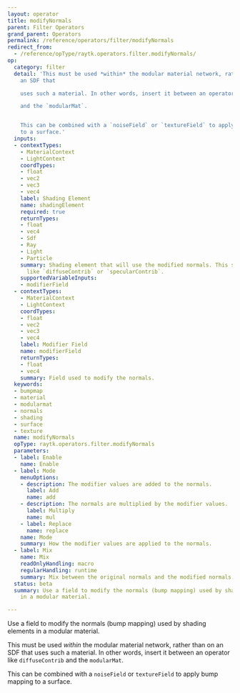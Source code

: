 ```yaml
---
layout: operator
title: modifyNormals
parent: Filter Operators
grand_parent: Operators
permalink: /reference/operators/filter/modifyNormals
redirect_from:
  - /reference/opType/raytk.operators.filter.modifyNormals/
op:
  category: filter
  detail: 'This must be used *within* the modular material network, rather than on
    an SDF that

    uses such a material. In other words, insert it between an operator like `diffuseContrib`

    and the `modularMat`.


    This can be combined with a `noiseField` or `textureField` to apply bump mapping
    to a surface.'
  inputs:
  - contextTypes:
    - MaterialContext
    - LightContext
    coordTypes:
    - float
    - vec2
    - vec3
    - vec4
    label: Shading Element
    name: shadingElement
    required: true
    returnTypes:
    - float
    - vec4
    - Sdf
    - Ray
    - Light
    - Particle
    summary: Shading element that will use the modified normals. This should be something
      like `diffuseContrib` or `specularContrib`.
    supportedVariableInputs:
    - modifierField
  - contextTypes:
    - MaterialContext
    - LightContext
    coordTypes:
    - float
    - vec2
    - vec3
    - vec4
    label: Modifier Field
    name: modifierField
    returnTypes:
    - float
    - vec4
    summary: Field used to modify the normals.
  keywords:
  - bumpmap
  - material
  - modularmat
  - normals
  - shading
  - surface
  - texture
  name: modifyNormals
  opType: raytk.operators.filter.modifyNormals
  parameters:
  - label: Enable
    name: Enable
  - label: Mode
    menuOptions:
    - description: The modifier values are added to the normals.
      label: Add
      name: add
    - description: The normals are multiplied by the modifier values.
      label: Multiply
      name: mul
    - label: Replace
      name: replace
    name: Mode
    summary: How the modifier values are applied to the normals.
  - label: Mix
    name: Mix
    readOnlyHandling: macro
    regularHandling: runtime
    summary: Mix between the original normals and the modified normals.
  status: beta
  summary: Use a field to modify the normals (bump mapping) used by shading elements
    in a modular material.

---
```



Use a field to modify the normals (bump mapping) used by shading elements in a modular material.

This must be used *within* the modular material network, rather than on an SDF that
uses such a material. In other words, insert it between an operator like `diffuseContrib`
and the `modularMat`.

This can be combined with a `noiseField` or `textureField` to apply bump mapping to a surface.